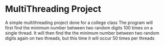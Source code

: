 # MultiThreading Project
 A simple multithreading project done for a college class 
 The program will first find the minimum number between two random digits 100 times on a single thread.
 It will then find the the minimum number between two random digits again on two threads, but this time it will occur 50 times per threads
